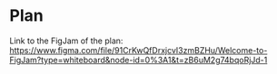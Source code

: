 # Plan

Link to the FigJam of the plan:
https://www.figma.com/file/91CrKwQfDrxjcvI3zmBZHu/Welcome-to-FigJam?type=whiteboard&node-id=0%3A1&t=zB6uM2g74bqoRjJd-1
